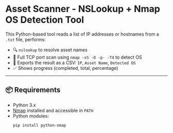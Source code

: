 # Asset Scanner - NSLookup + Nmap OS Detection Tool

This Python-based tool reads a list of IP addresses or hostnames from a `.txt` file, performs:
- 🔍 `nslookup` to resolve asset names
- 🔎 Full TCP port scan using `nmap -sS -O -p- -T4` to detect OS
- 📄 Exports the result as a CSV: `IP`, `Asset Name`, `Detected OS`
- ✅ Shows progress (completed, total, percentage)

---

## 📦 Requirements

- Python 3.x
- [Nmap](https://nmap.org/download.html) installed and accessible in `PATH`
- Python modules:
  ```bash
  pip install python-nmap
